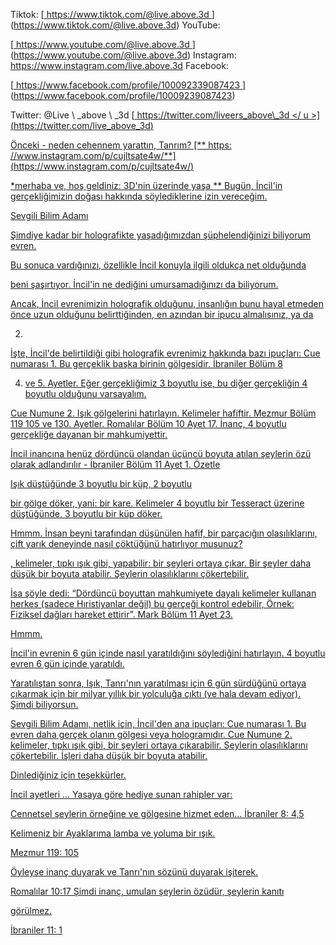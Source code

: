 Tiktok:
[<U> https://www.tiktok.com/@live.above.3d </u>] (https://www.tiktok.com/@live.above.3d)     YouTube:

[<U> https://www.youtube.com/@live.above.3d </u>] (https://www.youtube.com/@live.above.3d)   Instagram: <https://www.instagram.com/live.above.3d>
Facebook:

[<U> https://www.facebook.com/profile/100092339087423 </u> ] (https://www.facebook.com/profile/10009239087423)

Twitter: @Live \ _above \ _3d
[<U> https://twitter.com/liveers_above\_3d </ u >] (https://twitter.com/live_above_3d)

Önceki - neden cehennem yarattın, Tanrım?
[** https: //www.instagram.com/p/cujltsate4w/**] (https://www.instagram.com/p/cujltsate4w/)

*merhaba ve, hoş geldiniz: 3D'nin üzerinde yaşa **
Bugün, İncil'in gerçekliğimizin doğası hakkında söylediklerine izin vereceğim.

Sevgili Bilim Adamı

Şimdiye kadar bir holografikte yaşadığımızdan şüphelendiğinizi biliyorum
evren.

Bu sonuca vardığınızı, özellikle İncil konuyla ilgili oldukça net olduğunda

beni şaşırtıyor.
İncil'in ne dediğini umursamadığınızı da biliyorum.

Ancak, İncil evrenimizin holografik olduğunu, insanlığın bunu hayal etmeden önce uzun
olduğunu belirttiğinden, en azından bir ipucu almalısınız, ya da

2.

İşte,
İncil'de belirtildiği gibi holografik evrenimiz hakkında bazı ipuçları:
Cue numarası 1. Bu gerçeklik başka birinin gölgesidir. İbraniler Bölüm 8

4. ve 5. Ayetler. Eğer gerçekliğimiz 3 boyutlu ise, bu
diğer gerçekliğin 4 boyutlu olduğunu varsayalım.

Cue Numune 2. Işık gölgelerini hatırlayın. Kelimeler hafiftir. Mezmur
Bölüm 119 105 ve 130. Ayetler. Romalılar Bölüm 10 Ayet 17. İnanç, 4 boyutlu gerçekliğe dayanan bir mahkumiyettir.

İncil inancına henüz dördüncü olandan üçüncü boyuta atılan şeylerin özü olarak adlandırılır - İbraniler Bölüm 11 Ayet
1.
Özetle

Işık düştüğünde
3 boyutlu bir küp, 2 boyutlu

bir gölge döker, yani: bir kare. Kelimeler 4 boyutlu bir Tesseract üzerine düştüğünde,
3 boyutlu bir küp döker.

Hmmm.
İnsan beyni tarafından düşünülen hafif, bir parçacığın
olasılıklarını, çift yarık deneyinde nasıl çöktüğünü hatırlıyor musunuz?

, kelimeler, tıpkı ışık gibi, yapabilir: bir şeyleri ortaya çıkar. Bir şeyler daha düşük bir boyuta atabilir. Şeylerin olasılıklarını çökertebilir.

İsa şöyle dedi: “Dördüncü boyuttan
mahkumiyete dayalı kelimeler kullanan herkes (sadece Hıristiyanlar değil) bu gerçeği kontrol edebilir,
Örnek: Fiziksel dağları hareket ettirir”. Mark Bölüm 11 Ayet 23.

Hmmm.

İncil'in evrenin 6 gün içinde nasıl yaratıldığını söylediğini hatırlayın.
4 boyutlu evren 6 gün içinde yaratıldı.

Yaratılıştan sonra, Işık, Tanrı'nın yaratılması için 6 gün sürdüğünü ortaya çıkarmak için bir milyar yıllık bir yolculuğa çıktı (ve hala devam ediyor).
Şimdi biliyorsun.

Sevgili Bilim Adamı, netlik için, İncil'den ana ipuçları:
Cue numarası 1. Bu evren daha gerçek olanın gölgesi veya hologramıdır.
Cue Numune 2. kelimeler, tıpkı ışık gibi, bir şeyleri ortaya çıkarabilir. Şeylerin olasılıklarını çökertebilir. İşleri daha düşük bir boyuta atabilir.

Dinlediğiniz için teşekkürler.

İncil ayetleri
… Yasaya göre hediye sunan rahipler var:

Cennetsel şeylerin örneğine ve gölgesine hizmet eden…
İbraniler 8: 4,5

Kelimeniz bir Ayaklarıma lamba ve yoluma bir ışık.

Mezmur 119: 105

Öyleyse inanç duyarak ve Tanrı'nın sözünü duyarak işiterek.

Romalılar 10:17
Şimdi inanç, umulan şeylerin özüdür, şeylerin kanıtı

görülmez.

İbraniler 11: 1







